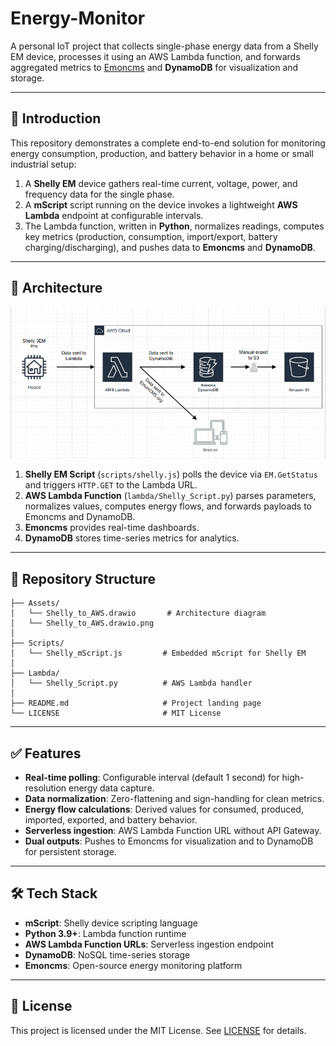 # Energy-Monitor

A personal IoT project that collects single-phase energy data from a Shelly EM device, processes it using an AWS Lambda function, and forwards aggregated metrics to [Emoncms](https://emoncms.org/) and **DynamoDB** for visualization and storage.

---

## 🚀 Introduction

This repository demonstrates a complete end-to-end solution for monitoring energy consumption, production, and battery behavior in a home or small industrial setup:

1. A **Shelly EM** device gathers real-time current, voltage, power, and frequency data for the single phase.
2. A **mScript** script running on the device invokes a lightweight **AWS Lambda** endpoint at configurable intervals.
3. The Lambda function, written in **Python**, normalizes readings, computes key metrics (production, consumption, import/export, battery charging/discharging), and pushes data to **Emoncms** and **DynamoDB**.

---

## 🔧 Architecture

![Architecture Diagram](./Assets/Shelly_to_AWS.drawio.png)

1. **Shelly EM Script** (`scripts/shelly.js`) polls the device via `EM.GetStatus` and triggers `HTTP.GET` to the Lambda URL.
2. **AWS Lambda Function** (`lambda/Shelly_Script.py`) parses parameters, normalizes values, computes energy flows, and forwards payloads to Emoncms and DynamoDB.
3. **Emoncms** provides real-time dashboards.
4. **DynamoDB** stores time-series metrics for analytics.

---

## 📂 Repository Structure

```
├── Assets/
│   └── Shelly_to_AWS.drawio       # Architecture diagram
│   └── Shelly_to_AWS.drawio.png   
│
├── Scripts/
│   └── Shelly_mScript.js         # Embedded mScript for Shelly EM
│
├── Lambda/
│   └── Shelly_Script.py          # AWS Lambda handler
│
├── README.md                     # Project landing page
└── LICENSE                       # MIT License
```

---

## ✅ Features

- **Real-time polling**: Configurable interval (default 1 second) for high-resolution energy data capture.
- **Data normalization**: Zero-flattening and sign-handling for clean metrics.
- **Energy flow calculations**: Derived values for consumed, produced, imported, exported, and battery behavior.
- **Serverless ingestion**: AWS Lambda Function URL without API Gateway.
- **Dual outputs**: Pushes to Emoncms for visualization and to DynamoDB for persistent storage.

---

## 🛠 Tech Stack

- **mScript**: Shelly device scripting language
- **Python 3.9+**: Lambda function runtime
- **AWS Lambda Function URLs**: Serverless ingestion endpoint
- **DynamoDB**: NoSQL time-series storage
- **Emoncms**: Open-source energy monitoring platform

---

## 📄 License

This project is licensed under the MIT License. See [LICENSE](./LICENSE) for details.
